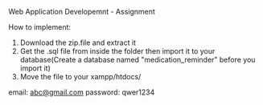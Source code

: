 Web Application Developemnt - Assignment

How to implement:
1. Download the zip.file and extract it
2. Get the .sql file from inside the folder then import it to your database(Create a database named "medication_reminder" before you import it)
3. Move the file to your xampp/htdocs/

email: abc@gmail.com
password: qwer1234
